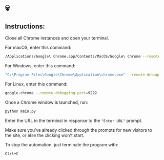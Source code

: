 # 💀

## Instructions:

Close all Chrome instances and open your terminal.  

For macOS, enter this command:  
```sh
/Applications/Google\ Chrome.app/Contents/MacOS/Google\ Chrome --remote-debugging-port=9222
```

For Windows, enter this command:  
```sh
"C:\Program Files\Google\Chrome\Application\chrome.exe" --remote-debugging-port=9222
```

For Linux, enter this command:  
```sh
google-chrome --remote-debugging-port=9222
```

Once a Chrome window is launched, run:  
```sh
python main.py
```

Enter the URL in the terminal in response to the `"Enter URL"` prompt.  

Make sure you've already clicked through the prompts for new visitors to the site, or else the clicking won't start.  

To stop the automation, just terminate the program with:  
```sh
Ctrl+C
```
